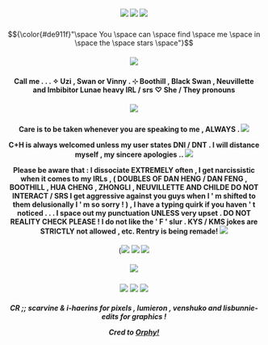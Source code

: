 <h5 align="center">
<img src="https://64.media.tumblr.com/c5a1a809dac7e128b2c98343ea301050/ca6818333059b6b1-e4/s2048x3072/931b7ed65d4f42c6eead44c8e405fac8167daf72.pnj"/>
<img src="https://64.media.tumblr.com/dd63ec87d4163f4fa4a1d0c21094cf72/ca6818333059b6b1-40/s1280x1920/93e6cd406225fec1f1091a0d7887897c8e660ab4.pnj"/>

<img src="https://64.media.tumblr.com/ddbfcaf2a0d37328c666e715c3027f65/773a41650f1e6f3c-59/s400x600/3bd99d6523e75ddebd40f29668126b9e2348ba21.webp"/>
</h5>


$${\color{#de911f}"\space You \space can \space find \space me \space in \space the \space stars \space"}$$
<h5 align="center">
<img src="https://64.media.tumblr.com/51980aec8db84c1aec8f4a4fce0ed2f9/3fa4bf346738eaa6-51/s640x960/1eb23e6e31d4f1e445d35c7a50e02040b903afbf.pnj"/>
</h5>  


<h4 align="center">
Call me . . . ✧ Uzi , Swan or Vinny . ⊹ Boothill , Black Swan , Neuvillette and Imbibitor Lunae heavy IRL / srs ♡ She / They pronouns
</h4> 

<h5 align="center">
<img src="https://64.media.tumblr.com/101f8c0efb595055037d161b422b010a/a4913a12e4e6c6d7-51/s540x810/39fed38f685120708e1f2f2848d81d07f385f611.pnj"/>
</h5>

<h4 align="center">

Care is to be taken whenever you are speaking to me , ALWAYS . <img src="https://64.media.tumblr.com/6661674349234b24d5a909e8da633742/tumblr_inline_msbvj6zNnM1rkldve.gif"/>

C+H is always welcomed unless my user states DNI / DNT . I will distance myself , my sincere apologies .. <img src="https://64.media.tumblr.com/03c51232aaaf1cda74bb47cfbf0bac59/39e4a3799b55f633-75/s75x75_c1/0f3cd0cdad1b958960aeef252f92e5ff8f62fd8f.gif"/>

Please be aware that : I dissociate EXTREMELY often , I get narcissistic when it comes to my IRLs , ( DOUBLES OF DAN HENG / DAN FENG , BOOTHILL , HUA CHENG , ZHONGLI , NEUVILLETTE AND CHILDE DO NOT INTERACT / SRS I get aggressive against you guys when I ' m shifted to them delusionally I ' m so sorry ! ) , I have a typing quirk if you haven ' t noticed . . . I space out my punctuation UNLESS very upset . DO NOT REALITY CHECK PLEASE ! I do not like the ' F ' slur . KYS / KMS jokes are STRICTLY not allowed , etc. Rentry is being remade! <img src="https://64.media.tumblr.com/04526a12ae547175bec8bddca523aac4/255eb9aeeda87af1-95/s1280x1920/27e2bb71e57b2f6e434719630089fd4d09e839ca.gif"/>
</h4> 

<div align="center">
  
([![](https://64.media.tumblr.com/bea15a8ab0955302c1061c8bb87130d6/e5a7cc72b2270d5a-a1/s500x750/381b8befa4163311db2e04b658ed882dd8d2243e.pnj)](https://rentry.co/Keqingxuan)
[![](https://64.media.tumblr.com/10efbe4d6c363ed2eef1c72a21a262d5/e5a7cc72b2270d5a-b9/s1280x1920/1301fa277517f3b8a850dc7e75e17823d56ce60a.pnj)](https://villyth/guestbook123.com)
[![](https://64.media.tumblr.com/486112e903a5a33072e3c74b20e767d4/e5a7cc72b2270d5a-fb/s1280x1920/0d3678ceca31c860ac3fe85533b48a0850a2b82e.pnj)](https://patreon.com/villyth) 
</div>

<h5 align="center">
<img src="https://64.media.tumblr.com/05264f13fe2b6e9e9d35ad78754e6579/773a41650f1e6f3c-81/s540x810/3ed15b2fded8fc83a4d934041ffefb43e5f59a2d.pnj"/>
</h5>

<p align ="center">
<img src="https://64.media.tumblr.com/c05bb846f8cc99a1184ccd93a1cbd04c/773a41650f1e6f3c-83/s400x600/41a6f862bb6a1c8c99f616b3cd43c1c22d5ad967.webp"/>
</h5>

<img src="https://64.media.tumblr.com/199a405970ba88a8453b1c0d906e67a2/ca6818333059b6b1-c7/s1280x1920/8e6237cb0ef534e32bc5ee6402371d7a22d01d98.pnj"/>
<img src="https://64.media.tumblr.com/c5a1a809dac7e128b2c98343ea301050/ca6818333059b6b1-e4/s2048x3072/931b7ed65d4f42c6eead44c8e405fac8167daf72.pnj"/>

<h5 align="center">

CR ;; scarvine & i-haerins for pixels , lumieron , venshuko and lisbunnie-edits for graphics !

Cred to [Orphy!](https://github.com/Ovrpheus) 

